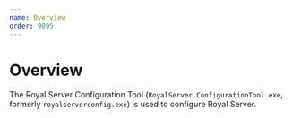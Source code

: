 ```yaml
---
name: Overview
order: 9095
---
```


# Overview

The Royal Server Configuration Tool (`RoyalServer.ConfigurationTool.exe`, formerly `royalserverconfig.exe`) is used to configure Royal Server.
